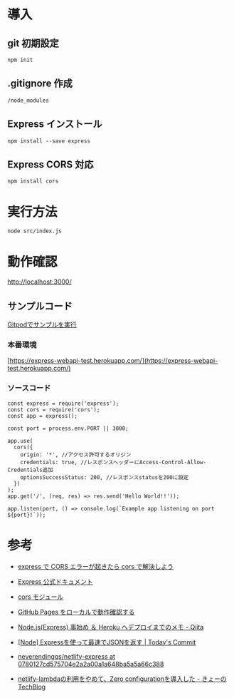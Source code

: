 # 導入

## git 初期設定

```
npm init
```

## .gitignore 作成

```
/node_modules
```

## Express インストール

```
npm install --save express
```

## Express CORS 対応

```
npm install cors
```

# 実行方法

```
node src/index.js
```

# 動作確認

[http://localhost:3000/](http://localhost:3000/)

## サンプルコード

<a title="Gitpod" href="https://gitpod.io/#https://github.com/cti1650/express_webapi" rel="nofollow noreferrer noopener" target="_blank" class="btn btn-primary">Gitpodでサンプルを実行</a>

### 本番環境

[https://express-webapi-test.herokuapp.com/](https://express-webapi-test.herokuapp.com/)

### ソースコード

```
const express = require('express');
const cors = require('cors');
const app = express();

const port = process.env.PORT || 3000;

app.use(
  cors({
    origin: '*', //アクセス許可するオリジン
    credentials: true, //レスポンスヘッダーにAccess-Control-Allow-Credentials追加
    optionsSuccessStatus: 200, //レスポンスstatusを200に設定
  })
);
app.get('/', (req, res) => res.send('Hello World!!'));

app.listen(port, () => console.log(`Example app listening on port ${port}!`));
```

# 参考

- [express で CORS エラーが起きたら cors で解決しよう](https://zenn.dev/luvmini511/articles/d8b2322e95ff40)

- [Express 公式ドキュメント](https://expressjs.com/)

- [cors モジュール](https://www.npmjs.com/package/cors)

- [GitHub Pages をローカルで動作確認する](https://zenn.dev/snowcait/articles/9420b3ef2a5edcea2a07)

- [Node.js(Express) 事始め ＆ Heroku へデプロイまでのメモ - Qiita](https://qiita.com/hkusu/items/e46de8c446840c50aefe)

- [[Node] Expressを使って最速でJSONを返す | Today's Commit](https://t-kojima.github.io/2018/11/02/0047-helloworld-express-with-json/)

- [neverendingqs/netlify-express at 0780127cd575704e2a2a00a1a648ba5a5a66c388](https://github.com/neverendingqs/netlify-express/tree/0780127cd575704e2a2a00a1a648ba5a5a66c388)  

- [netlify-lambdaの利用をやめて、Zero configurationを導入した - きょーのTechBlog](https://gatolynx.tokyo/geek/netlify-lambda-unistall/)  

